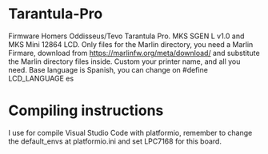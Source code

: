 # Tarantula-Pro
Firmware Homers Oddisseus/Tevo Tarantula Pro.
MKS SGEN L v1.0 and MKS Mini 12864 LCD.
Only files for the Marlin directory, you need a Marlin Firmare, download from https://marlinfw.org/meta/download/ and substitute the Marlin directory files inside.
Custom your printer name, and all you need.
Base language is Spanish, you can change on #define LCD_LANGUAGE es
# Compiling instructions
I use for compile Visual Studio Code with platformio, remember to change the default_envs at platformio.ini and set LPC7168 for this board.
